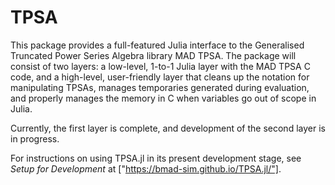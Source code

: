# TPSA

This package provides a full-featured Julia interface to the Generalised Truncated Power Series Algebra library MAD TPSA. The package will consist of two layers: a low-level, 1-to-1 Julia layer with the MAD TPSA C code, and a high-level, user-friendly layer that cleans up the notation for manipulating TPSAs, manages temporaries generated during evaluation, and properly manages the memory in C when variables go out of scope in Julia.

Currently, the first layer is complete, and development of the second layer is in progress.

For instructions on using TPSA.jl in its present development stage, see *Setup for Development* at ["https://bmad-sim.github.io/TPSA.jl/"].
